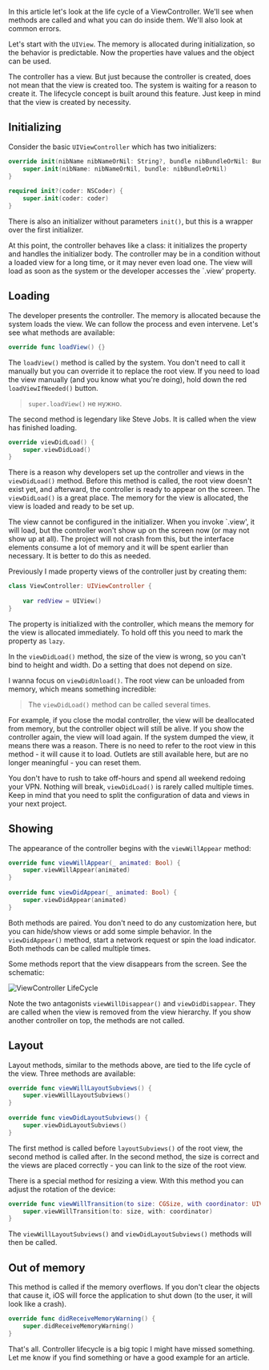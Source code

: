 In this article let's look at the life cycle of a ViewController. We'll see when methods are called and what you can do inside them. We'll also look at common errors.

Let's start with the `UIView`. The memory is allocated during initialization, so the behavior is predictable. Now the properties have values and the object can be used.

The controller has a view. But just because the controller is created, does not mean that the view is created too. The system is waiting for a reason to create it. The lifecycle concept is built around this feature. Just keep in mind that the view is created by necessity.

## Initializing

Consider the basic `UIViewController` which has two initializers:

```swift
override init(nibName nibNameOrNil: String?, bundle nibBundleOrNil: Bundle?) {
    super.init(nibName: nibNameOrNil, bundle: nibBundleOrNil)
}
    
required init?(coder: NSCoder) {
    super.init(coder: coder)
}
```

There is also an initializer without parameters `init()`, but this is a wrapper over the first initializer.

At this point, the controller behaves like a class: it initializes the property and handles the initializer body. The controller may be in a condition without a loaded view for a long time, or it may never even load one. The view will load as soon as the system or the developer accesses the `.view' property.

## Loading

The developer presents the controller. The memory is allocated because the system loads the view. We can follow the process and even intervene. Let's see what methods are available:

```swift
override func loadView() {}
```

The `loadView()` method is called by the system. You don't need to call it manually but you can override it to replace the root view. If you need to load the view manually (and you know what you're doing), hold down the red `loadViewIfNeeded()` button.

> `super.loadView()` не нужно.

The second method is legendary like Steve Jobs. It is called when the view has finished loading.

```swift
override viewDidLoad() {
    super.viewDidLoad()
}
```

There is a reason why developers set up the controller and views in the `viewDidLoad()` method. Before this method is called, the root view doesn't exist yet, and afterward, the controller is ready to appear on the screen. The `viewDidLoad()` is a great place. The memory for the view is allocated, the view is loaded and ready to be set up.

The view cannot be configured in the initializer. When you invoke `.view', it will load, but the controller won't show up on the screen now (or may not show up at all). The project will not crash from this, but the interface elements consume a lot of memory and it will be spent earlier than necessary. It is better to do this as needed.

Previously I made property views of the controller just by creating them:

```swift
class ViewController: UIViewController {
    
    var redView = UIView()
}
```

The property is initialized with the controller, which means the memory for the view is allocated immediately. To hold off this you need to mark the property as `lazy`.

In the `viewDidLoad()` method, the size of the view is wrong, so you can't bind to height and width. Do a setting that does not depend on size.

I wanna focus on `viewDidUnload()`. The root view can be unloaded from memory, which means something incredible:

>The `viewDidLoad()` method can be called several times.

For example, if you close the modal controller, the view will be deallocated from memory, but the controller object will still be alive. If you show the controller again, the view will load again. If the system dumped the view, it means there was a reason. There is no need to refer to the root view in this method - it will cause it to load. Outlets are still available here, but are no longer meaningful - you can reset them.

You don't have to rush to take off-hours and spend all weekend redoing your VPN. Nothing will break, `viewDidLoad()` is rarely called multiple times. Keep in mind that you need to split the configuration of data and views in your next project.

## Showing

The appearance of the controller begins with the `viewWillAppear` method:

```swift
override func viewWillAppear(_ animated: Bool) {
    super.viewWillAppear(animated)
}
    
override func viewDidAppear(_ animated: Bool) {
    super.viewDidAppear(animated)
}
```

Both methods are paired. You don't need to do any customization here, but you can hide/show views or add some simple behavior. In the `viewDidAppear()` method, start a network request or spin the load indicator. Both methods can be called multiple times.

Some methods report that the view disappears from the screen. See the schematic:

![ViewController LifeCycle](https://cdn.ivanvorobei.by/websites/sparrowcode.io/uiviewcontroller-lifecycle/header.jpg)

Note the two antagonists `viewWillDisappear()` and `viewDidDisappear`. They are called when the view is removed from the view hierarchy. If you show another controller on top, the methods are not called.

## Layout

Layout methods, similar to the methods above, are tied to the life cycle of the view. Three methods are available:

```swift
override func viewWillLayoutSubviews() {
    super.viewWillLayoutSubviews()
}
    
override func viewDidLayoutSubviews() {
    super.viewDidLayoutSubviews()
}
```

The first method is called before `layoutSubviews()` of the root view, the second method is called after. In the second method, the size is correct and the views are placed correctly - you can link to the size of the root view.

There is a special method for resizing a view. With this method you can adjust the rotation of the device:

```swift
override func viewWillTransition(to size: CGSize, with coordinator: UIViewControllerTransitionCoordinator) {
    super.viewWillTransition(to: size, with: coordinator)
}
```

The `viewWillLayoutSubviews()` and `viewDidLayoutSubviews()` methods will then be called.

## Out of memory

This method is called if the memory overflows. If you don't clear the objects that cause it, iOS will force the application to shut down (to the user, it will look like a crash).

```swift
override func didReceiveMemoryWarning() {
    super.didReceiveMemoryWarning()
}
```

That's all. Controller lifecycle is a big topic I might have missed something. Let me know if you find something or have a good example for an article.
